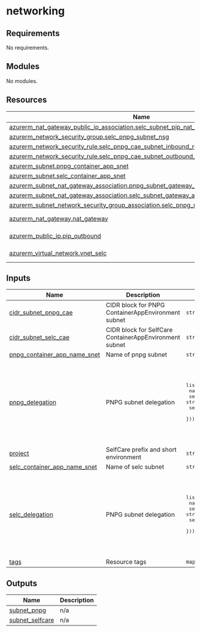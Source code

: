 # networking

<!-- BEGINNING OF PRE-COMMIT-TERRAFORM DOCS HOOK -->
## Requirements

No requirements.

## Modules

No modules.

## Resources

| Name | Type |
|------|------|
| [azurerm_nat_gateway_public_ip_association.selc_subnet_pip_nat_gateway](https://registry.terraform.io/providers/hashicorp/azurerm/latest/docs/resources/nat_gateway_public_ip_association) | resource |
| [azurerm_network_security_group.selc_pnpg_subnet_nsg](https://registry.terraform.io/providers/hashicorp/azurerm/latest/docs/resources/network_security_group) | resource |
| [azurerm_network_security_rule.selc_pnpg_cae_subnet_inbound_rule](https://registry.terraform.io/providers/hashicorp/azurerm/latest/docs/resources/network_security_rule) | resource |
| [azurerm_network_security_rule.selc_pnpg_cae_subnet_outbound_rule](https://registry.terraform.io/providers/hashicorp/azurerm/latest/docs/resources/network_security_rule) | resource |
| [azurerm_subnet.pnpg_container_app_snet](https://registry.terraform.io/providers/hashicorp/azurerm/latest/docs/resources/subnet) | resource |
| [azurerm_subnet.selc_container_app_snet](https://registry.terraform.io/providers/hashicorp/azurerm/latest/docs/resources/subnet) | resource |
| [azurerm_subnet_nat_gateway_association.pnpg_subnet_gateway_association](https://registry.terraform.io/providers/hashicorp/azurerm/latest/docs/resources/subnet_nat_gateway_association) | resource |
| [azurerm_subnet_nat_gateway_association.selc_subnet_gateway_association](https://registry.terraform.io/providers/hashicorp/azurerm/latest/docs/resources/subnet_nat_gateway_association) | resource |
| [azurerm_subnet_network_security_group_association.selc_pnpg_nsg_cae_subnet_association](https://registry.terraform.io/providers/hashicorp/azurerm/latest/docs/resources/subnet_network_security_group_association) | resource |
| [azurerm_nat_gateway.nat_gateway](https://registry.terraform.io/providers/hashicorp/azurerm/latest/docs/data-sources/nat_gateway) | data source |
| [azurerm_public_ip.pip_outbound](https://registry.terraform.io/providers/hashicorp/azurerm/latest/docs/data-sources/public_ip) | data source |
| [azurerm_virtual_network.vnet_selc](https://registry.terraform.io/providers/hashicorp/azurerm/latest/docs/data-sources/virtual_network) | data source |

## Inputs

| Name | Description | Type | Default | Required |
|------|-------------|------|---------|:--------:|
| <a name="input_cidr_subnet_pnpg_cae"></a> [cidr\_subnet\_pnpg\_cae](#input\_cidr\_subnet\_pnpg\_cae) | CIDR block for PNPG ContainerAppEnvironment subnet | `string` | n/a | yes |
| <a name="input_cidr_subnet_selc_cae"></a> [cidr\_subnet\_selc\_cae](#input\_cidr\_subnet\_selc\_cae) | CIDR block for SelfCare ContainerAppEnvironment subnet | `string` | n/a | yes |
| <a name="input_pnpg_container_app_name_snet"></a> [pnpg\_container\_app\_name\_snet](#input\_pnpg\_container\_app\_name\_snet) | Name of pnpg subnet | `string` | n/a | yes |
| <a name="input_pnpg_delegation"></a> [pnpg\_delegation](#input\_pnpg\_delegation) | PNPG subnet delegation | <pre>list(object({<br/>    name                       = string<br/>    service_delegation_name    = string<br/>    service_delegation_actions = list(string)<br/>  }))</pre> | <pre>[<br/>  {<br/>    "name": "Microsoft.App/environments",<br/>    "service_delegation_actions": [<br/>      "Microsoft.Network/virtualNetworks/subnets/join/action"<br/>    ],<br/>    "service_delegation_name": "Microsoft.App/environments"<br/>  }<br/>]</pre> | no |
| <a name="input_project"></a> [project](#input\_project) | SelfCare prefix and short environment | `string` | n/a | yes |
| <a name="input_selc_container_app_name_snet"></a> [selc\_container\_app\_name\_snet](#input\_selc\_container\_app\_name\_snet) | Name of selc subnet | `string` | n/a | yes |
| <a name="input_selc_delegation"></a> [selc\_delegation](#input\_selc\_delegation) | PNPG subnet delegation | <pre>list(object({<br/>    name                       = string<br/>    service_delegation_name    = string<br/>    service_delegation_actions = list(string)<br/>  }))</pre> | <pre>[<br/>  {<br/>    "name": "Microsoft.App/environments",<br/>    "service_delegation_actions": [<br/>      "Microsoft.Network/virtualNetworks/subnets/join/action"<br/>    ],<br/>    "service_delegation_name": "Microsoft.App/environments"<br/>  }<br/>]</pre> | no |
| <a name="input_tags"></a> [tags](#input\_tags) | Resource tags | `map(any)` | n/a | yes |

## Outputs

| Name | Description |
|------|-------------|
| <a name="output_subnet_pnpg"></a> [subnet\_pnpg](#output\_subnet\_pnpg) | n/a |
| <a name="output_subnet_selfcare"></a> [subnet\_selfcare](#output\_subnet\_selfcare) | n/a |
<!-- END OF PRE-COMMIT-TERRAFORM DOCS HOOK -->
